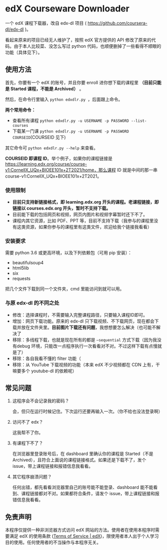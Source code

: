 # edX Courseware Downloader

一个 edX 课程下载器，改自 edx-dl 项目 ( https://github.com/coursera-dl/edx-dl )。

看起来原来的项目已经无人维护了，按照 edX 官方提供的 API 修改了原来的代码。由于本人比较菜、没怎么写过 python 代码，也顺便删掉了一些看得不顺眼的功能（具体见下）。

## 使用方法

首先，你要有一个 edX 的账号，并且你要 enroll 进你想下载的课程里 **（目前只能是 Started 课程，不能是 Archived）** 。

然后，在命令行里输入 `python edxdlr.py `，后面跟上命令。

**两个常用命令：**

- 查看所有课程 `python edxdlr.py -u USERNAME -p PASSWORD --list-courses`
- 下载某一门课  `python edxdlr.py -u USERNAME -p PASSWORD COURSEID`(COURSEID 见下)

其它命令可 `python edxdlr.py --help` 来查看。

**COURSEID 即课程 ID**。举个例子，如果你的课程链接是 https://learning.edx.org/course/course-v1:CornellX_UQx+BIOEE101x+2T2021/home，那么课程 ID 就是中间的那一串 course-v1:CornellX_UQx+BIOEE101x+2T2021。

### 使用限制

- **目前只支持新链接格式，即 learning.edx.org 开头的课程。老课程链接，即链接以 courses.edx.org 开头，暂时不支持下载。**
- 目前能下载的包括网页和视频，网页内图片和视频字幕暂时还下不了。
- 课程内其它资源，比如 PDF、PPT 等，目前不支持下载（我参与的课程里没有这类资源，如果你参与的课程里有这类文件，欢迎给我个链接我看看）

### 安装要求

需要 python 3.6 或更高环境，以及下列依赖包（可用 pip 安装）：

- beautifulsoup4
- html5lib
- six
- requests

把几个文件下载到同一个文件夹，cmd 里能访问到就可以用。

### 与原 edx-dl 的不同之处

- 修改：选择课程时，不需要输入完整课程路径，只要输入课程ID即可。
- 增加：网页下载功能。原来的 edx-dl 只下载视频、不下载网页，现在都会下载并放在文件夹里。**目前图片下载还有问题**，我想想要怎么解决（也可能不解决了
- 移除：多线程下载，也就是现在所有的都是 `–sequential` 方式下载（因为我没有debug 环境，只能改一点程序执行一次看看对不对。不过这样下载有点慢就是了）
- 移除：各自我看不懂的 filter 功能（
- 移除：从 YouTube 下载视频的功能（本来 edX 不少视频都在 CDN 上有，干嘛要多个 youtube-dl 的依赖呢）

## 常见问题

1. 这程序会不会记录我的密码？

   会，但只在运行时候记住。下次运行还要再输入一次。（你不给也没法登录啊）

2. 访问不了 edx？

   这我帮不了你。

3. 有课程下不了？

   在浏览器里登录账号后，在 dashboard 里确认你的课程是 Started（不是Archived），且符合上面说的课程链接格式。如果还是下载不了，发个 issue，带上课程链接和报错信息我看看。

4. 其它程序崩溃问题？

   任何出错，都先看看浏览器里自己的账号能不能登录、dashboard 能不能看到、课程链接都对不对。如果都符合条件，请发个 issue，带上课程链接和报错信息我看看。

## 免责声明

本程序仅提供一种非浏览器方式访问 edX 网站的方法。使用者在使用本程序时需要满足 edX 的使用条款 ([Terms of Service | edX](https://www.edx.org/edx-terms-service))，限使用者本人出于个人学习目的使用。任何使用者的不当操作与本程序无关。
